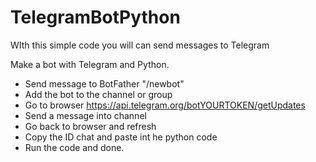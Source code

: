 # TelegramBotPython
WIth this simple code you will can send messages to Telegram


Make a bot with Telegram and Python.

* Send message to BotFather "/newbot"
* Add the bot to the channel or group
* Go to browser https://api.telegram.org/botYOURTOKEN/getUpdates
* Send a message into channel
* Go back to browser and refresh
* Copy the ID chat and paste int he python code
* Run the code and done.


